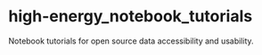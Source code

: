 # high-energy_notebook_tutorials
Notebook tutorials for open source data accessibility and usability. 
